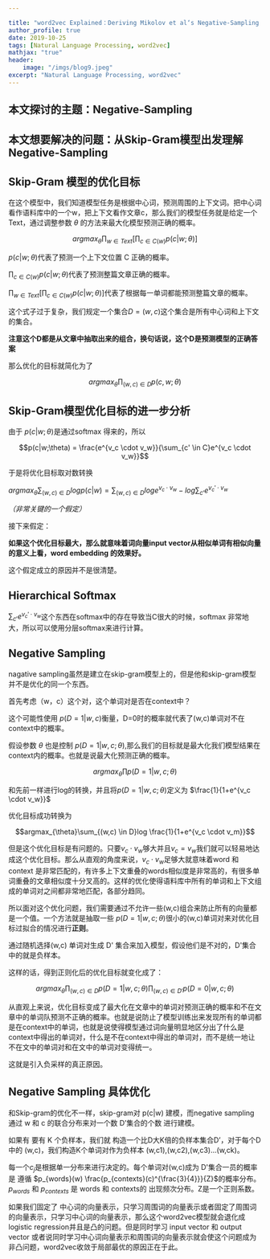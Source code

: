 ```yaml
---

title: "word2vec Explained：Deriving Mikolov et al‘s Negative-Sampling Word-Embedding Method"
author_profile: true
date: 2019-10-25
tags: [Natural Language Processing, word2vec]
mathjax: "true"
header:
    image: "/imgs/blog9.jpeg"
excerpt: "Natural Language Processing, word2vec"
---
```


## 本文探讨的主题：Negative-Sampling

## 本文想要解决的问题：从Skip-Gram模型出发理解Negative-Sampling

## Skip-Gram 模型的优化目标

在这个模型中，我们知道模型任务是根据中心词，预测周围的上下文词。把中心词看作语料库中的一个w，把上下文看作文章c，那么我们的模型任务就是给定一个Text，通过调整参数 $\theta$ 的方法来最大化模型预测正确的概率。

$$argmax_{\theta} \prod_{w \in Text}[\prod_{c \in C(w)} p(c|w;\theta)]$$



$p(c|w;\theta)$代表了预测一个上下文位置 C 正确的概率。

$\prod_{c \in C(w)} p(c|w;\theta)$代表了预测整篇文章正确的概率。

$\prod_{w \in Text}[\prod_{c \in C(w)} p(c|w;\theta)]$代表了根据每一单词都能预测整篇文章的概率。

这个式子过于复杂，我们规定一个集合$D = {(w,c)}$这个集合是所有中心词和上下文的集合。

**注意这个D都是从文章中抽取出来的组合，换句话说，这个D是预测模型的正确答案**

那么优化的目标就简化为了

$$argmax_{\theta}\prod_{(w,c)\in D}p(c,w;\theta)$$



## Skip-Gram模型优化目标的进一步分析

由于 $p(c|w;\theta)$是通过softmax 得来的，所以

$$p(c|w;\theta) = \frac{e^{v_c \cdot v_w}}{\sum_{c' \in C}e^{v_c \cdot v_w}}$$

于是将优化目标取对数转换

$argmax_{\theta} \sum_{(w,c)\in D}log p(c|w) = \sum_{(w,c) \in D}log e^{v_c \cdot v_w}-log\sum_{c'}e^{v_c' \cdot v_w}$



*（非常关键的一个假定）*

接下来假定：

**如果这个优化目标最大，那么就意味着词向量input vector从相似单词有相似向量的意义上看，word embedding 的效果好。**

这个假定成立的原因并不是很清楚。

## Hierarchical Softmax

$\sum_{c'}e^{v_c' \cdot v_w}$这个东西在softmax中的存在导致当C很大的时候，softmax 非常地大，所以可以使用分层softmax来进行计算。

## Negative Sampling

nagative sampling虽然是建立在skip-gram模型上的，但是他和skip-gram模型并不是优化的同一个东西。

首先考虑（w，c）这个对，这个单词对是否在context中？

这个可能性使用 $p(D=1|w,c)$衡量，D=0时的概率就代表了(w,c)单词对不在context中的概率。

假设参数 $\theta$ 也是控制 $p(D=1|w,c;\theta)$,那么我们的目标就是最大化我们模型结果在context内的概率。也就是说最大化预测正确的概率。 

$$argmax_{\theta}\prod p(D=1|w,c;\theta)$$

和先前一样进行log的转换，并且将$p(D=1|w,c;\theta)$定义为 $\frac{1}{1+e^{v_c \cdot v_w}}$

优化目标成功转换为

$$argmax_{\theta}\sum_{(w,c) \in D}log \frac{1}{1+e^{v_c \cdot v_m}}$$

但是这个优化目标是有问题的。只要$v_c \cdot v_w$够大并且$v_c = v_w$我们就可以轻易地达成这个优化目标。那么从直观的角度来说，$v_c \cdot v_w$足够大就意味着word 和 context 是非常匹配的，有许多上下文重叠的words相似度是非常高的，有很多单词重叠的文章相似度十分叉高的。这样的优化使得语料库中所有的单词和上下文组成的单词对之间都非常地匹配，各部分趋同。

所以面对这个优化问题，我们需要通过不允许一些(w,c)组合来防止所有的向量都是一个值。一个方法就是抽取一些 $p(D=1|w,c;\theta)$很小的(w,c)单词对来对优化目标过拟合的情况进行**正则**。

通过随机选择(w,c) 单词对生成 D' 集合来加入模型，假设他们是不对的，D'集合中的就是负样本。

这样的话，得到正则化后的优化目标就变化成了：

$$argmax_{\theta}\prod_{(w,c) \in D} p(D=1|w,c;\theta)\prod_{(w,c) \in D'}  p(D=0|w,c;\theta)$$

从直观上来说，优化目标变成了最大化在文章中的单词对预测正确的概率和不在文章中的单词队预测不正确的概率。也就是说防止了模型训练出来发现所有的单词都是在context中的单词，也就是说使得模型通过词向量明显地区分出了什么是context中得出的单词对，什么是不在context中得出的单词对，而不是统一地让不在文中的单词对和在文中的单词对变得统一。

这就是引入负采样的真正原因。

## Negative Sampling 具体优化 

和Skip-gram的优化不一样，skip-gram对 p(c|w) 建模，而negative sampling 通过 w 和 c 的联合分布来对一个数 D’集合的个数 进行建模。

如果有 要有 K 个负样本，我们就 构造一个比D大K倍的负样本集合D’，对于每个D中的 (w,c)，我们构造K个单词对作为负样本 (w,c1),(w,c2),(w,c3)...(w,ck)。

每一个$c_j$是根据单一分布来进行决定的。每个单词对(w,c)成为 D'集合一员的概率是 遵循 $p_{words}(w) \frac{p_{contexts}(c)^{\frac{3}{4}}}{Z}$的概率分布。$p_{words}$ 和 $p_{contexts}$ 是 words 和 contexts的 出现频次分布。Z是一个正则系数。

如果我们固定了 中心词的向量表示，只学习周围词的向量表示或者固定了周围词的向量表示，只学习中心词的向量表示，那么这个word2vec模型就会退化成logistic regression并且是凸的问题。但是同时学习 input vector 和 output vector 或者说同时学习中心词向量表示和周围词的向量表示就会使这个问题成为非凸问题，word2vec收敛于局部最优的原因正在于此。